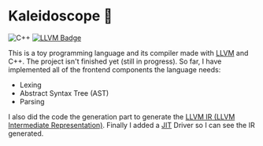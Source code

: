 # Kaleidoscope :telescope:
![C++](https://img.shields.io/badge/c++-%2300599C.svg?style=for-the-badge&logo=c%2B%2B&logoColor=white)
[![LLVM Badge](https://example.com/llvm-badge.png)](https://llvm.org/)

This is a toy programming language and its compiler made with [LLVM](https://llvm.org/) and C++. The project isn't finished yet (still in progress). So far, I have implemented all of the frontend components the language needs:
- Lexing
- Abstract Syntax Tree (AST)
- Parsing

I also did the code the generation part to generate the [LLVM IR (LLVM Intermediate Representation)](https://llvm.org/docs/LangRef.html). Finally I added a [JIT](https://en.wikipedia.org/wiki/Just-in-time_compilation) Driver so I can see the IR generated.


